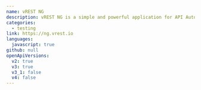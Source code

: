 ```yaml
---
name: vREST NG
description: vREST NG is a simple and powerful application for API Automation. It Allows to use OpenAPI specification into vREST NG to drive your API testing that validates the API responses against JSON Schema and also provides powerful response validation capabilities.
categories:
  - testing
link: https://ng.vrest.io
languages:
  javascript: true
github: null
openApiVersions:
  v2: true
  v3: true
  v3_1: false
  v4: false
---
```

